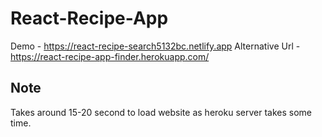 # React-Recipe-App

Demo - https://react-recipe-search5132bc.netlify.app
Alternative Url - https://react-recipe-app-finder.herokuapp.com/
## Note

Takes around 15-20 second to load website as heroku server takes some time.
